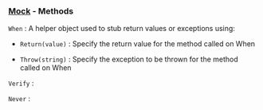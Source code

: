 ### [Mock](<../Mock.md>) - Methods
`When`
: A helper object used to stub return values or exceptions using:  
- `Return(value)`
  : Specify the return value for the method called on When

- `Throw(string)`
  : Specify the exception to be thrown for the method called on When

`Verify`
: 

`Never`
: